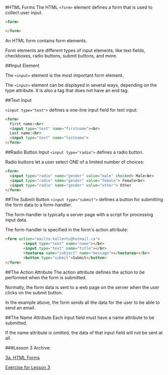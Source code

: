 #HTML Forms
The HTML ```<form>``` element defines a form that is used to collect user input.

```html
<form>

</form>
```

An HTML form contains form elements.

Form elements are different types of input elements, like text fields, checkboxes, radio buttons, submit buttons, and more.


##Input Element

The ```<input>``` element is the most important form element.

The ```<input>``` element can be displayed in several ways, depending on the type attribute. It is also a tag that does not have an end tag.


##Text Input

```<input type="text">``` defines a one-line input field for text input:

```html
<form>
  First name:<br>
  <input type="text" name="firstname"><br>
  Last name:<br>
  <input type="text" name="lastname">
</form>
```

##Radio Button Input
```<input type="radio">``` defines a radio button.

Radio buttons let a user select ONE of a limited number of choices:

```html
<form>
  <input type="radio" name="gender" value="male" checked> Male<br>
  <input type="radio" name="gender" value="female"> Female<br>
  <input type="radio" name="gender" value="other"> Other
</form>
```

##The Submit Button
```<input type="submit">``` defines a button for submitting the form data to a form-handler.

The form-handler is typically a server page with a script for processing input data.

The form-handler is specified in the form's action attribute:

```html
<form action="mailto:kallentu@hotmail.ca">
        <input type="text" name="name"></br>
        <input type="text" name="title"></br>
        <textarea name="subject" name="message"></textarea></br>
        <button type="submit">Submit</button>
</form>
```

##The Action Attribute
The action attribute defines the action to be performed when the form is submitted.

Normally, the form data is sent to a web page on the server when the user clicks on the submit button.

In the example above, the form sends all the data for the user to be able to send an email.

##The Name Attribute
Each input field must have a name attribute to be submitted.

If the name attribute is omitted, the data of that input field will not be sent at all.

###Lesson 3 Archive:

[3a. HTML Forms](https://github.com/burnabysouthprogramming/HTML-CSS-Lessons/blob/master/Lesson-3/3a.%20HTML%20Forms.md)

[Exercise for Lesson 3](https://github.com/burnabysouthprogramming/HTML-CSS-Lessons/blob/master/Lesson-3/Exercise.md)

